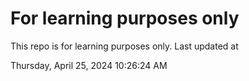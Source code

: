 # For learning purposes only
This repo is for learning purposes only.
Last updated at

Thursday, April 25, 2024 10:26:24 AM

